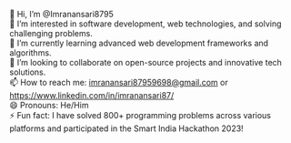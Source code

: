 👋 Hi, I’m @Imranansari8795  
👀 I’m interested in software development, web technologies, and solving challenging problems.  
🌱 I’m currently learning advanced web development frameworks and algorithms.  
💞️ I’m looking to collaborate on open-source projects and innovative tech solutions.  
📫 How to reach me: imranansari87959698@gmail.com or https://www.linkedin.com/in/imranansari87/  
😄 Pronouns: He/Him  
⚡ Fun fact: I have solved 800+ programming problems across various platforms and participated in the Smart India Hackathon 2023!
